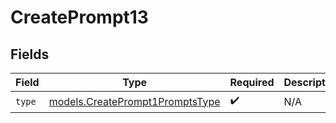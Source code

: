 # CreatePrompt13


## Fields

| Field                                                                    | Type                                                                     | Required                                                                 | Description                                                              |
| ------------------------------------------------------------------------ | ------------------------------------------------------------------------ | ------------------------------------------------------------------------ | ------------------------------------------------------------------------ |
| `type`                                                                   | [models.CreatePrompt1PromptsType](../models/createprompt1promptstype.md) | :heavy_check_mark:                                                       | N/A                                                                      |